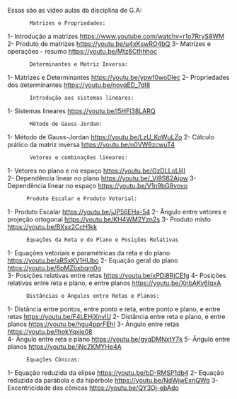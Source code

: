 Essas são as video aulas da disciplina de G.A:

           Matrizes e Propriedades:
1- Introdução a matrizes          https://www.youtube.com/watchv=r1o7RryS8WM
2- Produto de matrizes            https://youtu.be/u4xKswRO4bQ
3- Matrizes e operações - resumo  https://youtu.be/Mtz6Cthhhoc

           Determinantes e Matriz Inversa:
1- Matrizes e Determinantes       https://youtu.be/ypwf0woDlec
2- Propriedades dos determinantes https://youtu.be/novqED_7dI8            

           Introdução aos sistemas lineares:
1- Sistemas lineares              https://youtu.be/l5HFl38LARQ  
          
           Método de Gauss-Jordan:
1- Método de Gauss-Jordan            https://youtu.be/LzU_KoWuLZo
2- Cálculo prático da matriz inversa https://youtu.be/n0VW6zcwuT4
           
           Vetores e combinações lineares:
1- Vetores no plano e no espaço  https://youtu.be/GzDLLoLljII  
2- Dependência linear no plano   https://youtu.be/_Vi9S62Aipw
3- Dependência linear no espaço  https://youtu.be/V1n9bG8vovo

          Produto Escalar e Produto Vetorial:
1- Produto Escalar                            https://youtu.be/jJP56EHa-54
2- Ângulo entre vetores e projeção ortogonal  https://youtu.be/KH4WM2Yzn2s
3- Produto misto                              https://youtu.be/BXsx2CcH1kk

          Equações da Reta e do Plano e Posições Relativas
1- Equações vetoriais e paramétricas da reta e do plano           https://youtu.be/aRSxKV1HUbo
2- Equação geral do plano                                         https://youtu.be/6pMZbxbqm0g  
3- Posições relativas entre retas                                 https://youtu.be/xPDi8RjCEfg
4- Posições relativas entre reta e plano, e entre planos          https://youtu.be/XnbAKv6IqxA 

          Distâncias e Ângulos entre Retas e Planos:
1- Distância entre pontos, entre ponto e reta, entre ponto e plano, e entre retas https://youtu.be/F4LEHjXnvlU
2- Distância entre reta e plano, e entre planos                                   https://youtu.be/hgu4pprFEhI
3- Ângulo entre retas                                                             https://youtu.be/lhokYqxie08    
4- Ângulo entre reta e plano                                                      https://youtu.be/gyqDMNxtY7k
5- Ângulo entre planos                                                            https://youtu.be/jNcZKMYHe4A    
         
          Equações Cônicas:
1- Equação reduzida da elipse                  https://youtu.be/bD-RMSP1db4
2- Equação reduzida da parábola e da hipérbole https://youtu.be/NdWjwExnQWg
3- Excentricidade das cônicas                  https://youtu.be/QY3Oj-ebAdo